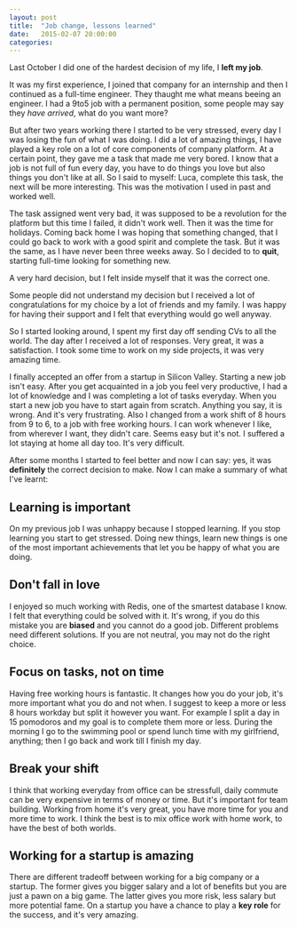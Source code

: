 ```yaml
---
layout: post
title:  "Job change, lessons learned"
date:   2015-02-07 20:00:00
categories:
---
```

Last October I did one of the hardest decision of my life, I __left my job__.

It was my first experience, I joined that company for an internship and then I continued as a full-time engineer. They thaught me what means beeing an engineer. I had a 9to5 job with a permanent position, some people may say they _have arrived_, what do you want more?

But after two years working there I started to be very stressed, every day I was losing the fun of what I was doing. I did a lot of amazing things, I have played a key role on a lot of core components of company platform. At a certain point, they gave me a task that made me very bored. I know that a job is not full of fun every day, you have to do things you love but also things you don't like at all. So I said to myself: Luca, complete this task, the next will be more interesting. This was the motivation I used in past and worked well.

The task assigned went very bad, it was supposed to be a revolution for the platform but this time I failed, it didn't work well. Then it was the time for holidays. Coming back home I was hoping that something changed, that I could go back to work with a good spirit and complete the task. But it was the same, as I have never been three weeks away. So I decided to  to __quit__, starting full-time looking for something new.

A very hard decision, but I felt inside myself that it was the correct one.

Some people did not understand my decision but I received a lot of congratulations for my choice by a lot of friends and my family. I was happy for having their support and I felt that everything would go well anyway.

So I started looking around, I spent my first day off sending CVs to all the world. The day after I received a lot of responses. Very great, it was a satisfaction. I took some time to work on my side projects, it was very amazing time.

I finally accepted an offer from a startup in Silicon Valley. Starting a new job isn't easy. After you get acquainted in a job you feel very productive, I had a lot of knowledge and I was completing a lot of tasks everyday. When you start a new job you have to start again from scratch. Anything you say, it is wrong. And it's very frustrating. Also I changed from a work shift of 8 hours from 9 to 6, to a job with free working hours. I can work whenever I like, from wherever I want, they didn't care. Seems easy but it's not. I suffered a lot staying at home all day too. It's very difficult.

After some months I started to feel better and now I can say: yes, it was __definitely__ the correct decision to make. Now I can make a summary of what I've learnt:

## Learning is important

On my previous job I was unhappy because I stopped learning. If you stop learning you start to get stressed. Doing new things, learn new things is one of the most important achievements that let you be happy of what you are doing. 

## Don't fall in love

I enjoyed so much working with Redis, one of the smartest database I know. I felt that everything could be solved with it.
It's wrong, if you do this mistake you are __biased__ and you cannot do a good job. Different problems need different solutions. If you are not neutral, you may not do the right choice.

## Focus on tasks, not on time

Having free working hours is fantastic. It changes how you do your job, it's more important what you do and not when. I suggest to keep a more or less 8 hours workday but split it however you want. For example I split a day in 15 pomodoros and my goal is to complete them more or less. During the morning I go to the swimming pool or spend lunch time with my girlfriend, anything; then I go back and work till I finish my day.

## Break your shift

I think that working everyday from office can be stressfull, daily commute can be very expensive in terms of money or time. But it's important for team building. Working from home it's very great, you have more time for you and more time to work. I think the best is to mix office work with home work, to have the best of both worlds.

## Working for a startup is amazing

There are different tradeoff between working for a big company or a startup. The former gives you bigger salary and a lot of benefits but you are just a pawn on a big game. The latter gives you more risk, less salary but more potential fame. On a startup you have a chance to play a __key role__ for the success, and it's very amazing.
